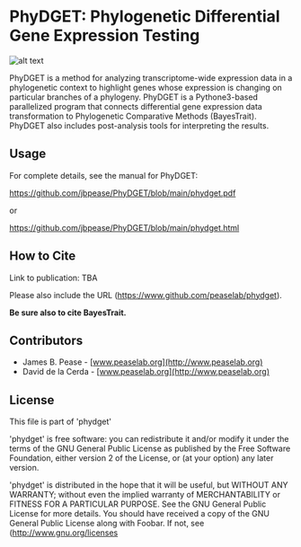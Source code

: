 # PhyDGET: Phylogenetic Differential Gene Expression Testing #

![alt text](https://github.com/peaselab/phydget/blob/master/doc/logo.png)

PhyDGET is a method for analyzing transcriptome-wide expression data in a phylogenetic context to highlight genes whose expression is changing on particular branches of a phylogeny.  PhyDGET is a Pythone3-based parallelized program that connects differential gene expression data transformation to Phylogenetic Comparative Methods (BayesTrait).  PhyDGET also includes post-analysis tools for interpreting the results.  

## Usage ##

For complete details, see the manual for PhyDGET:

<https://github.com/jbpease/PhyDGET/blob/main/phydget.pdf>

or 

<https://github.com/jbpease/PhyDGET/blob/main/phydget.html>


## How to Cite ##

Link to publication: 
TBA

Please also include the URL (https://www.github.com/peaselab/phydget).

**Be sure also to cite BayesTrait.** 

## Contributors ##

* James B. Pease - [www.peaselab.org](http://www.peaselab.org)
* David de la Cerda - [www.peaselab.org](http://www.peaselab.org)

## License ##

This file is part of 'phydget'

'phydget' is free software: you can redistribute it and/or modify it under the terms of the GNU General Public License as published by the Free Software Foundation, either version 2 of the License, or (at your option) any later version.

'phydget' is distributed in the hope that it will be useful, but WITHOUT ANY WARRANTY; without even the implied warranty of MERCHANTABILITY or FITNESS FOR A PARTICULAR PURPOSE.  See the GNU General Public License for more details. You should have received a copy of the GNU General Public License along with Foobar.  If not, see (http://www.gnu.org/licenses
